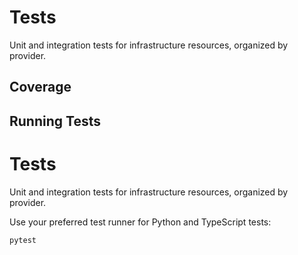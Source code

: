 
# Tests

Unit and integration tests for infrastructure resources, organized by provider.

## Coverage

## Running Tests

# Tests

Unit and integration tests for infrastructure resources, organized by provider.

Use your preferred test runner for Python and TypeScript tests:
```powershell
pytest
```
```
